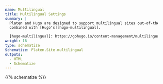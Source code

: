 ```yaml
---
name: Multilingual
title: Multilingual Settings
summary: |
  Platen and Hugo are designed to support multilingual sites out-of-the-box. These settings are
  combined with [Hugo's][hugo-multilingual].

  [hugo-multilingual]: https://gohugo.io/content-management/multilingual/
weight: 16
type: schematize
Schematize: Platen.Site.multilingual
outputs:
  - HTML
  - Schematize
---
```


{{% schematize %}}

